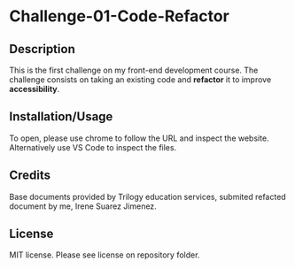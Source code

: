 # Challenge-01-Code-Refactor

## Description 
This is the first challenge on my front-end development course. The challenge consists on taking an existing code and **refactor** it to improve **accessibility**.

## Installation/Usage
To open, please use chrome to follow the URL and inspect the website. Alternatively use VS Code to inspect the files.

## Credits
Base documents provided by Trilogy education services, submited refacted document by me, Irene Suarez Jimenez.

## License
MIT license. Please see license on repository folder.